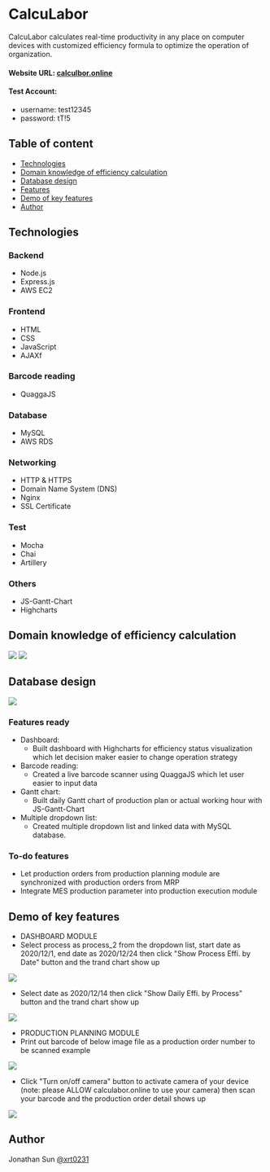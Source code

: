 # CalcuLabor

CalcuLabor calculates real-time productivity in any place on computer devices with customized efficiency
formula to optimize the operation of organization.

#### Website URL: [calculbor.online](https://calculabor.online/)

#### Test Account:
  - username: test12345
  - password: tT!5


## Table of content
* [Technologies](#technologies)
* [Domain knowledge of efficiency calculation](#Domain-knowledge-of-efficiency-calculation)
* [Database design](#database-design)
* [Features](#features)
* [Demo of key features](#demo-of-key-features)
* [Author](#author)


## Technologies

### Backend

* Node.js
* Express.js
* AWS EC2

### Frontend

* HTML
* CSS
* JavaScript
* AJAXf

### Barcode reading
* QuaggaJS

### Database

* MySQL
* AWS RDS

### Networking

* HTTP & HTTPS
* Domain Name System (DNS)
* Nginx
* SSL Certificate

### Test

* Mocha
* Chai
* Artillery

### Others

* JS-Gantt-Chart
* Highcharts

## Domain knowledge of efficiency calculation
<img src="/public/logo/PPH.PNG">
<img src="/public/logo/EFFI.PNG">

## Database design
<img src="/public/logo/erDiagram.JPG">

### Features ready
* Dashboard: 
  * Built dashboard with Highcharts for efficiency status visualization which let decision maker easier to change operation strategy
* Barcode reading:
  * Created a live barcode scanner using QuaggaJS which let user easier to input data
* Gantt chart:
  * Built daily Gantt chart of production plan or actual working hour with JS-Gantt-Chart
* Multiple dropdown list:
  * Created multiple dropdown list and linked data with MySQL database.

### To-do features
* Let production orders from production planning module are synchronized with production orders from MRP 
* Integrate MES production parameter into production execution module

## Demo of key features
* DASHBOARD MODULE
* Select process as process_2 from the dropdown list, start date as 2020/12/1, end date as 2020/12/24 then click "Show Process Effi. by Date" button and the trand chart show up
<img src="/public/logo/dash1.gif">

* Select date as 2020/12/14 then click "Show Daily Effi. by Process" button and the trand chart show up
<img src="/public/logo/dash2.gif">

* PRODUCTION PLANNING MODULE
* Print out barcode of below image file as a production order number to be scanned example
<img src="/public/logo/2012280001.png">

* Click "Turn on/off camera" button to activate camera of your device (note: please ALLOW calculabor.online to use your camera) then scan your barcode and the production order detail shows up
<img src="/public/logo/scan1.gif">

## Author
Jonathan Sun [@xrt0231](https://github.com/xrt0231)